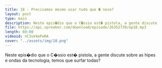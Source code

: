 ```yaml
---
title: 18 - Precisamos mesmo usar tudo que � novo?
layout: post
type: main
description: Neste epis�dio que o C�ssio est� pistola, a gente discute sobre as hipes e ondas da tecnologia, temos que surfar todas?
file: https://api.spreaker.com/download/episode/26352739/ep18.mp3
length: 60:00
videoid: nC3uV4ePeRA
cover: "../assets/img/18.png"
---
```


Neste epis�dio que o C�ssio est� pistola, a gente discute sobre as hipes e ondas da tecnologia, temos que surfar todas?